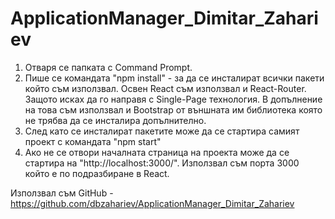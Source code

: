 # ApplicationManager_Dimitar_Zahariev

1. Отваря се папката с Command Prompt.
2. Пише се командата "npm install" - за да се инсталират всички пакети който съм използвал.
Освен React съм използвал и React-Router. Защото исках да го направя с Single-Page технология.
В допълнение на това съм използвал и Bootstrap от външната им библиотека която не трябва да се инсталира допълнително.
3. След като се инсталират пакетите може да се стартира самият проект с командата "npm start"
4. Ако не се отвори началната страница на проекта може да се стартира на "http://localhost:3000/". Използвал съм порта 3000 който е по подразбиране в React.

Използвал съм GitHub - https://github.com/dbzahariev/ApplicationManager_Dimitar_Zahariev